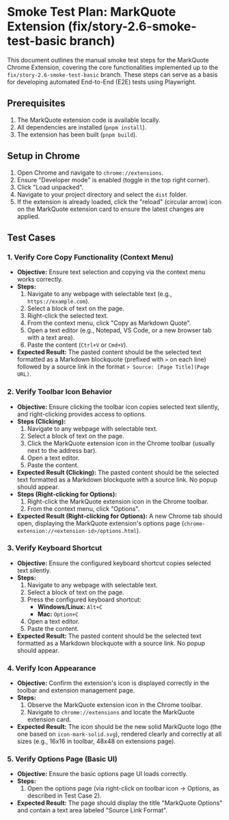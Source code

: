 # Smoke Test Plan: MarkQuote Extension (fix/story-2.6-smoke-test-basic branch)

This document outlines the manual smoke test steps for the MarkQuote Chrome Extension, covering the core functionalities implemented up to the `fix/story-2.6-smoke-test-basic` branch. These steps can serve as a basis for developing automated End-to-End (E2E) tests using Playwright.

## Prerequisites

1. The MarkQuote extension code is available locally.
2. All dependencies are installed (`pnpm install`).
3. The extension has been built (`pnpm build`).

## Setup in Chrome

1. Open Chrome and navigate to `chrome://extensions`.
2. Ensure "Developer mode" is enabled (toggle in the top right corner).
3. Click "Load unpacked".
4. Navigate to your project directory and select the `dist` folder.
5. If the extension is already loaded, click the "reload" (circular arrow) icon on the MarkQuote extension card to ensure the latest changes are applied.

## Test Cases

### 1. Verify Core Copy Functionality (Context Menu)

- **Objective:** Ensure text selection and copying via the context menu works correctly.
- **Steps:**
  1. Navigate to any webpage with selectable text (e.g., `https://example.com`).
  2. Select a block of text on the page.
  3. Right-click the selected text.
  4. From the context menu, click "Copy as Markdown Quote".
  5. Open a text editor (e.g., Notepad, VS Code, or a new browser tab with a text area).
  6. Paste the content (`Ctrl+V` or `Cmd+V`).
- **Expected Result:** The pasted content should be the selected text formatted as a Markdown blockquote (prefixed with `>` on each line) followed by a source link in the format `> Source: [Page Title](Page URL)`.

### 2. Verify Toolbar Icon Behavior

- **Objective:** Ensure clicking the toolbar icon copies selected text silently, and right-clicking provides access to options.
- **Steps (Clicking):**
  1. Navigate to any webpage with selectable text.
  2. Select a block of text on the page.
  3. Click the MarkQuote extension icon in the Chrome toolbar (usually next to the address bar).
  4. Open a text editor.
  5. Paste the content.
- **Expected Result (Clicking):** The pasted content should be the selected text formatted as a Markdown blockquote with a source link. No popup should appear.
- **Steps (Right-clicking for Options):**
  1. Right-click the MarkQuote extension icon in the Chrome toolbar.
  2. From the context menu, click "Options".
- **Expected Result (Right-clicking for Options):** A new Chrome tab should open, displaying the MarkQuote extension's options page (`chrome-extension://<extension-id>/options.html`).

### 3. Verify Keyboard Shortcut

- **Objective:** Ensure the configured keyboard shortcut copies selected text silently.
- **Steps:**
  1. Navigate to any webpage with selectable text.
  2. Select a block of text on the page.
  3. Press the configured keyboard shortcut:
     - **Windows/Linux:** `Alt+C`
     - **Mac:** `Option+C`
  4. Open a text editor.
  5. Paste the content.
- **Expected Result:** The pasted content should be the selected text formatted as a Markdown blockquote with a source link. No popup should appear.

### 4. Verify Icon Appearance

- **Objective:** Confirm the extension's icon is displayed correctly in the toolbar and extension management page.
- **Steps:**
  1. Observe the MarkQuote extension icon in the Chrome toolbar.
  2. Navigate to `chrome://extensions` and locate the MarkQuote extension card.
- **Expected Result:** The icon should be the new solid MarkQuote logo (the one based on `icon-mark-solid.svg`), rendered clearly and correctly at all sizes (e.g., 16x16 in toolbar, 48x48 on extensions page).

### 5. Verify Options Page (Basic UI)

- **Objective:** Ensure the basic options page UI loads correctly.
- **Steps:**
  1. Open the options page (via right-click on toolbar icon -> Options, as described in Test Case 2).
- **Expected Result:** The page should display the title "MarkQuote Options" and contain a text area labeled "Source Link Format".
